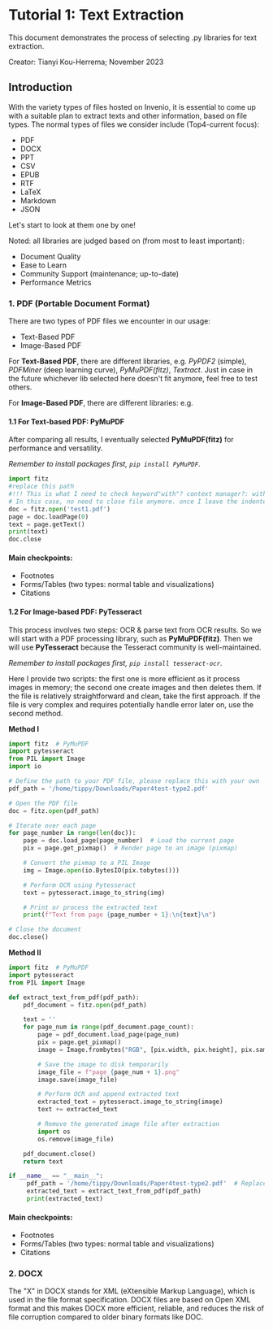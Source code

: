 # Tutorial 1: Text Extraction
This document demonstrates the process of selecting .py libraries for text extraction.

Creator: Tianyi Kou-Herrema; November 2023

## Introduction
With the variety types of files hosted on Invenio, it is essential to come up with a suitable plan to extract texts and other information, based on file types.
The normal types of files we consider include (Top4-current focus):
- PDF
- DOCX
- PPT
- CSV
- EPUB
- RTF
- LaTeX
- Markdown
- JSON

Let's start to look at them one by one!

Noted: all libraries are judged based on (from most to least important):
- Document Quality
- Ease to Learn
- Community Support (maintenance; up-to-date)
- Performance Metrics

### 1. PDF (Portable Document Format)
There are two types of PDF files we encounter in our usage:
- Text-Based PDF
- Image-Based PDF

For **Text-Based PDF**, there are different libraries, e.g. *PyPDF2* (simple), *PDFMiner* (deep learning curve), *PyMuPDF(fitz)*, *Textract*. Just in case in the future whichever lib selected here doesn't fit anymore, feel free to test others.

For **Image-Based PDF**, there are different libraries: e.g.

#### 1.1 For Text-based PDF: PyMuPDF
After comparing all results, I eventually selected **PyMuPDF(fitz)** for performance and versatility.

*Remember to install packages first, `pip install PyMuPDF`.*

```python
import fitz
#replace this path
#!!! This is what I need to check keyword"with"? context manager?: with open(myfile) as myfile_obj:
# In this case, no need to close file anymore. once I leave the indented, open function knows I am done.
doc = fitz.open('test1.pdf')
page = doc.loadPage(0)
text = page.getText()
print(text)
doc.close
```
#### Main checkpoints:
- Footnotes
- Forms/Tables (two types: normal table and visualizations)
- Citations

#### 1.2 For Image-based PDF: PyTesseract
This process involves two steps: OCR & parse text from OCR results. So we will start with a PDF processing library, such as **PyMuPDF(fitz)**. Then we will use **PyTesseract** because the Tesseract community is well-maintained.

*Remember to install packages first, `pip install tesseract-ocr`.*

Here I provide two scripts: the first one is more efficient as it process images in memory; the second one create images and then deletes them. If the file is relatively straightforward and clean, take the first approach. If the file is very complex and requires potentially handle error later on, use the second method.

 **Method I**


```python
import fitz  # PyMuPDF
import pytesseract
from PIL import Image
import io

# Define the path to your PDF file, please replace this with your own
pdf_path = '/home/tippy/Downloads/Paper4test-type2.pdf'

# Open the PDF file
doc = fitz.open(pdf_path)

# Iterate over each page
for page_number in range(len(doc)):
    page = doc.load_page(page_number)  # Load the current page
    pix = page.get_pixmap()  # Render page to an image (pixmap)

    # Convert the pixmap to a PIL Image
    img = Image.open(io.BytesIO(pix.tobytes()))

    # Perform OCR using Pytesseract
    text = pytesseract.image_to_string(img)

    # Print or process the extracted text
    print(f"Text from page {page_number + 1}:\n{text}\n")

# Close the document
doc.close()
```

**Method II**

```python
import fitz  # PyMuPDF
import pytesseract
from PIL import Image

def extract_text_from_pdf(pdf_path):
    pdf_document = fitz.open(pdf_path)

    text = ''
    for page_num in range(pdf_document.page_count):
        page = pdf_document.load_page(page_num)
        pix = page.get_pixmap()
        image = Image.frombytes("RGB", [pix.width, pix.height], pix.samples)

        # Save the image to disk temporarily
        image_file = f"page_{page_num + 1}.png"
        image.save(image_file)

        # Perform OCR and append extracted text
        extracted_text = pytesseract.image_to_string(image)
        text += extracted_text

        # Remove the generated image file after extraction
        import os
        os.remove(image_file)

    pdf_document.close()
    return text

if __name__ == "__main__":
     pdf_path = '/home/tippy/Downloads/Paper4test-type2.pdf'  # Replace with your file path
     extracted_text = extract_text_from_pdf(pdf_path)
     print(extracted_text)
```

#### Main checkpoints:
- Footnotes
- Forms/Tables (two types: normal table and visualizations)
- Citations

### 2. DOCX
The "X" in DOCX stands for XML (eXtensible Markup Language), which is used in the file format specification. DOCX files are based on Open XML format and this makes DOCX more efficient, reliable, and reduces the risk of file corruption compared to older binary formats like DOC.
